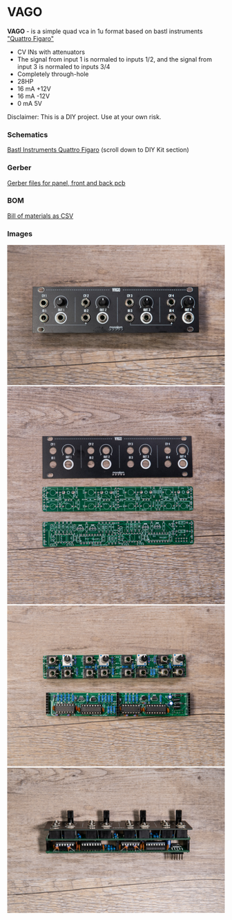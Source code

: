 <h1>VAGO</h1>

**VAGO** - is a simple quad vca in 1u format based on bastl instruments ["Quattro Figaro"](https://bastl-instruments.com/eurorack/modules/quattro-figaro)

* CV INs with attenuators
* The signal from input 1 is normaled to inputs 1/2, and the signal from input 3 is normaled to inputs 3/4
* Completely through-hole
* 28HP    
* 16 mA +12V
* 16 mA -12V
* 0 mA 5V

Disclaimer: This is a DIY project. Use at your own risk.

<h3>Schematics</h3>

[Bastl Instruments Quattro Figaro](https://bastl-instruments.com/eurorack/modules/quattro-figaro) (scroll down to DIY Kit section)

<h3>Gerber</h3>

[Gerber files for panel, front and back pcb](gerber/)

<h3>BOM</h3>

[Bill of materials as CSV](BOM____VAGO_2020-09-03_22-37-59.csv)


<h3>Images</h3>

![maasijam vago output module](images/DSC03323.jpg)
![maasijam vago output module](images/DSC03322.jpg)
![maasijam vago output module](images/DSC03325.jpg)
![maasijam vago output module](images/DSC03329.jpg)
